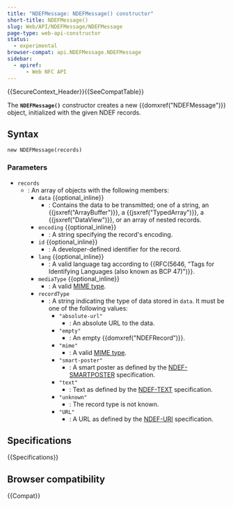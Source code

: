 ```yaml
---
title: "NDEFMessage: NDEFMessage() constructor"
short-title: NDEFMessage()
slug: Web/API/NDEFMessage/NDEFMessage
page-type: web-api-constructor
status:
  - experimental
browser-compat: api.NDEFMessage.NDEFMessage
sidebar:
  - apiref:
      - Web NFC API
---
```


{{SecureContext_Header}}{{SeeCompatTable}}

The **`NDEFMessage()`** constructor creates a new {{domxref("NDEFMessage")}} object, initialized with the given NDEF records.

## Syntax

```js-nolint
new NDEFMessage(records)
```

### Parameters

- `records`
  - : An array of objects with the following members:
    - `data` {{optional_inline}}
      - : Contains the data to be transmitted; one of a string, an {{jsxref("ArrayBuffer")}}, a {{jsxref("TypedArray")}}, a {{jsxref("DataView")}}, or an array of nested records.
    - `encoding` {{optional_inline}}
      - : A string specifying the record's encoding.
    - `id` {{optional_inline}}
      - : A developer-defined identifier for the record.
    - `lang` {{optional_inline}}
      - : A valid language tag according to {{RFC(5646, "Tags for Identifying Languages (also known as BCP 47)")}}.
    - `mediaType` {{optional_inline}}
      - : A valid [MIME type](/en-US/docs/Web/HTTP/Guides/MIME_types).
    - `recordType`
      - : A string indicating the type of data stored in `data`. It must be one of the following values:
        - `"absolute-url"`
          - : An absolute URL to the data.
        - `"empty"`
          - : An empty {{domxref("NDEFRecord")}}.
        - `"mime"`
          - : A valid [MIME type](/en-US/docs/Web/HTTP/Guides/MIME_types).
        - `"smart-poster"`
          - : A smart poster as defined by the [NDEF-SMARTPOSTER](https://w3c.github.io/web-nfc/#bib-ndef-smartposter) specification.
        - `"text"`
          - : Text as defined by the [NDEF-TEXT](https://w3c.github.io/web-nfc/#bib-ndef-text) specification.
        - `"unknown"`
          - : The record type is not known.
        - `"URL"`
          - : A URL as defined by the [NDEF-URI](https://w3c.github.io/web-nfc/#bib-ndef-uri) specification.

## Specifications

{{Specifications}}

## Browser compatibility

{{Compat}}
